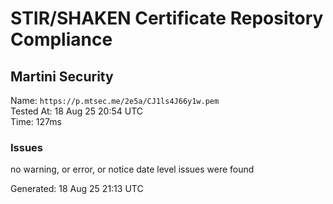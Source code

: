 # STIR/SHAKEN Certificate Repository Compliance

## Martini Security

Name: `https://p.mtsec.me/2e5a/CJ1ls4J66y1w.pem`\
Tested At: 18 Aug 25 20:54 UTC\
Time: 127ms

### Issues

no warning, or error, or notice date level issues were found

Generated: 18 Aug 25 21:13 UTC